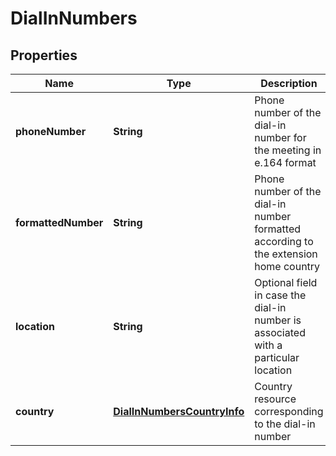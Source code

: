 
# DialInNumbers

## Properties
Name | Type | Description | Notes
------------ | ------------- | ------------- | -------------
**phoneNumber** | **String** | Phone number of the dial-in number for the meeting in e.164 format |  [optional]
**formattedNumber** | **String** | Phone number of the dial-in number formatted according to the extension home country |  [optional]
**location** | **String** | Optional field in case the dial-in number is associated with a particular location |  [optional]
**country** | [**DialInNumbersCountryInfo**](DialInNumbersCountryInfo.md) | Country resource corresponding to the dial-in number |  [optional]



